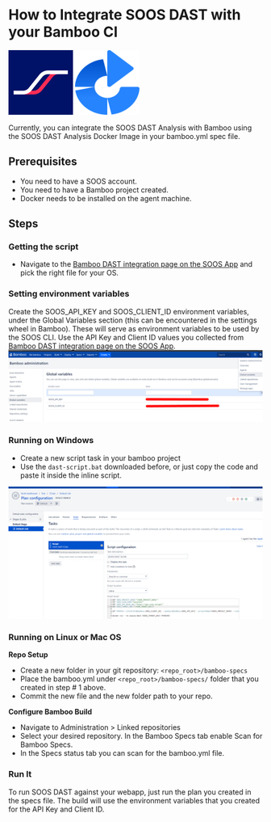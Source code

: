 # How to Integrate SOOS DAST with your Bamboo CI

<div>
<img src="../assets/img/SOOS-Icon.png" alt="SOOS" width="128" height="128">
<img src="../assets/img/bamboo.png" alt="bamboo" width="128" height="128">
</div>

Currently, you can integrate the SOOS DAST Analysis with Bamboo using the SOOS DAST Analysis Docker Image in your bamboo.yml spec file.

## Prerequisites
- You need to have a SOOS account.
- You need to have a Bamboo project created.
- Docker needs to be installed on the agent machine.

## Steps

### **Getting the script**
* Navigate to the [Bamboo DAST integration page on the SOOS App](https://app.soos.io/integrate/dast?id=bamboo) and pick the right file for your OS.


### **Setting environment variables**
Create the SOOS_API_KEY and SOOS_CLIENT_ID environment variables, under the Global Variables section (this can be encountered in the settings wheel in Bamboo). These will serve as environment variables to be used by the SOOS CLI. Use the API Key and Client ID values you collected from [Bamboo DAST integration page on the SOOS App](https://app.soos.io/integrate/dast?id=bamboo).
<img src="../assets/img/bamboo-global-variables.png">

### **Running on Windows**

* Create a new script task in your bamboo project
* Use the `dast-script.bat` downloaded before, or just copy the code and paste it inside the inline script.
<img src="../assets/img/bamboo-dast-script.png">

### **Running on Linux or Mac OS**

**Repo Setup**

* Create a new folder in your git repository: `<repo_root>/bamboo-specs`
* Place the bamboo.yml under  `<repo_root>/bamboo-specs/` folder that you created in step # 1 above.
* Commit the new file and the new folder path to your repo.

**Configure Bamboo Build**

* Navigate to Administration > Linked repositories 
* Select your desired repository. In the Bamboo Specs tab enable Scan for Bamboo Specs. 
* In the Specs status tab you can scan for the bamboo.yml file.

### Run It
To run SOOS DAST against your webapp, just run the plan you created in the specs file. The build will use the environment variables that you created for the API Key and Client ID.
